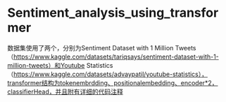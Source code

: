 # Sentiment_analysis_using_transformer

数据集使用了两个，分别为Sentiment Dataset with 1 Million Tweets（https://www.kaggle.com/datasets/tariqsays/sentiment-dataset-with-1-million-tweets）和Youtube Statistics（https://www.kaggle.com/datasets/advaypatil/youtube-statistics），transformer结构为tokenembrdding、positionalembedding、encoder*2，classifierHead，并且附有详细的代码注释
